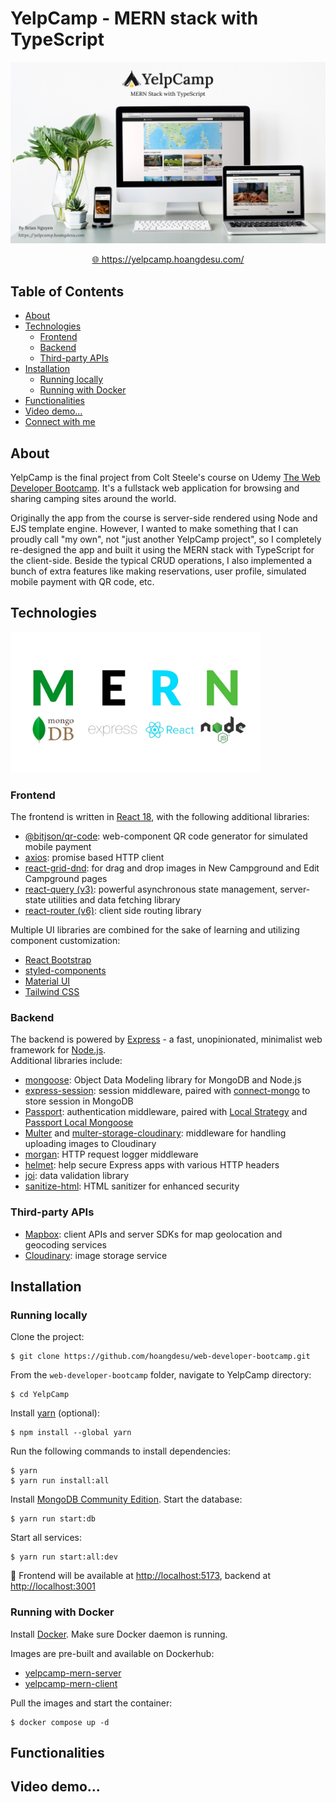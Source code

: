 <!-- omit in toc -->
# YelpCamp - MERN stack with TypeScript

![YelpCamp - MERN stack with TypeScript cover](./imgs/cover.jpg)

<p style="text-align: center;">
  <a href="https://yelpcamp.hoangdesu.com/">🌐 https://yelpcamp.hoangdesu.com/</a> 
</p>

<!-- omit in toc -->
## Table of Contents

- [About](#about)
- [Technologies](#technologies)
  - [Frontend](#frontend)
  - [Backend](#backend)
  - [Third-party APIs](#third-party-apis)
- [Installation](#installation)
  - [Running locally](#running-locally)
  - [Running with Docker](#running-with-docker)
- [Functionalities](#functionalities)
- [Video demo...](#video-demo)
- [Connect with me](#connect-with-me)

## About

YelpCamp is the final project from Colt Steele's course on Udemy
[The Web Developer Bootcamp](https://www.udemy.com/course/the-web-developer-bootcamp/). It's a
fullstack web application for browsing and sharing camping sites around the world.

Originally the app from the course is server-side rendered using Node and EJS template engine.
However, I wanted to make something that I can proudly call "my own", not "just another YelpCamp
project", so I completely re-designed the app and built it using the MERN stack with TypeScript for
the client-side. Beside the typical CRUD operations, I also implemented a bunch of extra features
like making reservations, user profile, simulated mobile payment with QR code, etc.

## Technologies

<img src="./app/client/src/assets/MERN.png" alt="MERN stack" width="400px">

### Frontend

The frontend is written in [React 18](https://github.com/facebook/react), with the following
additional libraries:

-   [@bitjson/qr-code](https://github.com/bitjson/qr-code): web-component QR code generator for
    simulated mobile payment
-   [axios](https://github.com/axios/axios): promise based HTTP client
-   [react-grid-dnd](https://github.com/bmcmahen/react-grid-dnd): for drag and drop images in New
    Campground and Edit Campground pages
-   [react-query (v3)](https://tanstack.com/query/v3/): powerful asynchronous state management,
    server-state utilities and data fetching library
-   [react-router (v6)](https://reactrouter.com/en/main): client side routing library

Multiple UI libraries are combined for the sake of learning and utilizing component customization:

-   [React Bootstrap](https://react-bootstrap.netlify.app/)
-   [styled-components](https://styled-components.com/)
-   [Material UI](https://mui.com/)
-   [Tailwind CSS](https://tailwindcss.com/)

### Backend

The backend is powered by [Express](https://expressjs.com/) - a fast, unopinionated, minimalist web
framework for [Node.js](https://nodejs.org/en).  
Additional libraries include:

-   [mongoose](https://mongoosejs.com/): Object Data Modeling library for MongoDB and Node.js
-   [express-session](https://github.com/expressjs/session): session middleware, paired with
    [connect-mongo](https://github.com/jdesboeufs/connect-mongo) to store session in MongoDB
-   [Passport](https://github.com/jaredhanson/passport): authentication middleware, paired with
    [Local Strategy](https://github.com/jaredhanson/passport-local) and
    [Passport Local Mongoose](https://github.com/saintedlama/passport-local-mongoose)
-   [Multer](https://github.com/expressjs/multer) and
    [multer-storage-cloudinary](https://github.com/affanshahid/multer-storage-cloudinary):
    middleware for handling uploading images to Cloudinary
-   [morgan](https://github.com/expressjs/morgan): HTTP request logger middleware
-   [helmet](https://github.com/helmetjs/helmet): help secure Express apps with various HTTP headers
-   [joi](https://github.com/hapijs/joi): data validation library
-   [sanitize-html](https://github.com/apostrophecms/sanitize-html): HTML sanitizer for enhanced
    security

### Third-party APIs

-   [Mapbox](https://www.mapbox.com/): client APIs and server SDKs for map geolocation and geocoding
    services
-   [Cloudinary](https://cloudinary.com/): image storage service

## Installation

### Running locally

Clone the project:

```
$ git clone https://github.com/hoangdesu/web-developer-bootcamp.git
```

From the `web-developer-bootcamp` folder, navigate to YelpCamp directory:

```
$ cd YelpCamp
```

Install [yarn](https://classic.yarnpkg.com/en/) (optional):

```
$ npm install --global yarn
```

Run the following commands to install dependencies:

```
$ yarn
$ yarn run install:all
```

Install
[MongoDB Community Edition](https://www.mongodb.com/docs/manual/administration/install-community/).
Start the database:

```
$ yarn run start:db
```

Start all services:

```
$ yarn run start:all:dev
```

🚀 Frontend will be available at [http://localhost:5173](http://localhost:5173), backend at
[http://localhost:3001](http://localhost:3001)

### Running with Docker

Install [Docker](https://www.docker.com/). Make sure Docker daemon is running.

Images are pre-built and available on Dockerhub:

-   [yelpcamp-mern-server](https://hub.docker.com/r/hoangdesu/yelpcamp-mern-server)
-   [yelpcamp-mern-client](https://hub.docker.com/r/hoangdesu/yelpcamp-mern-client)

Pull the images and start the container:

```
$ docker compose up -d
```

## Functionalities



## Video demo...